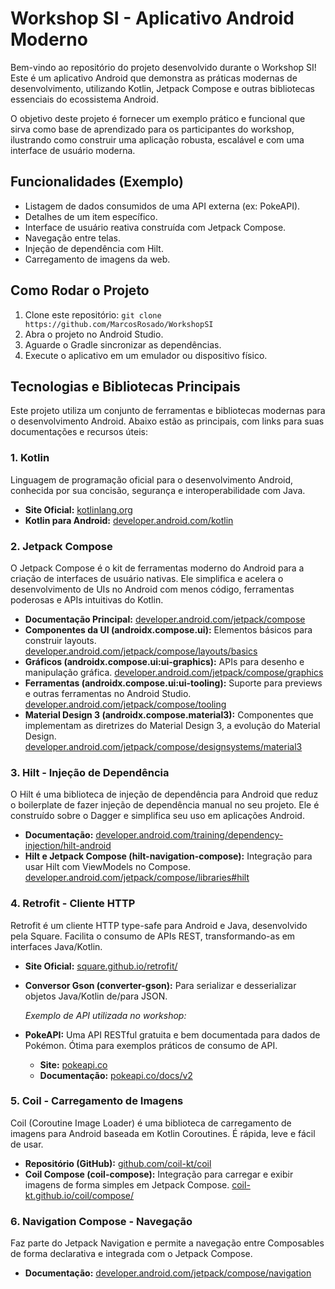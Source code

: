 # Workshop SI - Aplicativo Android Moderno

Bem-vindo ao repositório do projeto desenvolvido durante o Workshop SI! Este é um aplicativo Android que demonstra as práticas modernas de desenvolvimento, utilizando Kotlin, Jetpack Compose e outras bibliotecas essenciais do ecossistema Android.

O objetivo deste projeto é fornecer um exemplo prático e funcional que sirva como base de aprendizado para os participantes do workshop, ilustrando como construir uma aplicação robusta, escalável e com uma interface de usuário moderna.

## Funcionalidades (Exemplo)

*   Listagem de dados consumidos de uma API externa (ex: PokeAPI).
*   Detalhes de um item específico.
*   Interface de usuário reativa construída com Jetpack Compose.
*   Navegação entre telas.
*   Injeção de dependência com Hilt.
*   Carregamento de imagens da web.

## Como Rodar o Projeto

1.  Clone este repositório: `git clone https://github.com/MarcosRosado/WorkshopSI`
2.  Abra o projeto no Android Studio.
3.  Aguarde o Gradle sincronizar as dependências.
4.  Execute o aplicativo em um emulador ou dispositivo físico.

## Tecnologias e Bibliotecas Principais

Este projeto utiliza um conjunto de ferramentas e bibliotecas modernas para o desenvolvimento Android. Abaixo estão as principais, com links para suas documentações e recursos úteis:

### 1. Kotlin

Linguagem de programação oficial para o desenvolvimento Android, conhecida por sua concisão, segurança e interoperabilidade com Java.

*   **Site Oficial:** [kotlinlang.org](https://kotlinlang.org/)
*   **Kotlin para Android:** [developer.android.com/kotlin](https://developer.android.com/kotlin)

### 2. Jetpack Compose

O Jetpack Compose é o kit de ferramentas moderno do Android para a criação de interfaces de usuário nativas. Ele simplifica e acelera o desenvolvimento de UIs no Android com menos código, ferramentas poderosas e APIs intuitivas do Kotlin.

*   **Documentação Principal:** [developer.android.com/jetpack/compose](https://developer.android.com/jetpack/compose)
*   **Componentes da UI (androidx.compose.ui):** Elementos básicos para construir layouts. [developer.android.com/jetpack/compose/layouts/basics](https://developer.android.com/jetpack/compose/layouts/basics)
*   **Gráficos (androidx.compose.ui:ui-graphics):** APIs para desenho e manipulação gráfica. [developer.android.com/jetpack/compose/graphics](https://developer.android.com/jetpack/compose/graphics)
*   **Ferramentas (androidx.compose.ui:ui-tooling):** Suporte para previews e outras ferramentas no Android Studio. [developer.android.com/jetpack/compose/tooling](https://developer.android.com/jetpack/compose/tooling)
*   **Material Design 3 (androidx.compose.material3):** Componentes que implementam as diretrizes do Material Design 3, a evolução do Material Design. [developer.android.com/jetpack/compose/designsystems/material3](https://developer.android.com/jetpack/compose/designsystems/material3)

### 3. Hilt - Injeção de Dependência

O Hilt é uma biblioteca de injeção de dependência para Android que reduz o boilerplate de fazer injeção de dependência manual no seu projeto. Ele é construído sobre o Dagger e simplifica seu uso em aplicações Android.

*   **Documentação:** [developer.android.com/training/dependency-injection/hilt-android](https://developer.android.com/training/dependency-injection/hilt-android)
*   **Hilt e Jetpack Compose (hilt-navigation-compose):** Integração para usar Hilt com ViewModels no Compose. [developer.android.com/jetpack/compose/libraries#hilt](https://developer.android.com/jetpack/compose/libraries#hilt)

### 4. Retrofit - Cliente HTTP

Retrofit é um cliente HTTP type-safe para Android e Java, desenvolvido pela Square. Facilita o consumo de APIs REST, transformando-as em interfaces Java/Kotlin.

*   **Site Oficial:** [square.github.io/retrofit/](https://square.github.io/retrofit/)
*   **Conversor Gson (converter-gson):** Para serializar e desserializar objetos Java/Kotlin de/para JSON.

    *Exemplo de API utilizada no workshop:*
*   **PokeAPI:** Uma API RESTful gratuita e bem documentada para dados de Pokémon. Ótima para exemplos práticos de consumo de API.
    *   **Site:** [pokeapi.co](https://pokeapi.co/)
    *   **Documentação:** [pokeapi.co/docs/v2](https://pokeapi.co/docs/v2)

### 5. Coil - Carregamento de Imagens

Coil (Coroutine Image Loader) é uma biblioteca de carregamento de imagens para Android baseada em Kotlin Coroutines. É rápida, leve e fácil de usar.

*   **Repositório (GitHub):** [github.com/coil-kt/coil](https://github.com/coil-kt/coil)
*   **Coil Compose (coil-compose):** Integração para carregar e exibir imagens de forma simples em Jetpack Compose. [coil-kt.github.io/coil/compose/](https://coil-kt.github.io/coil/compose/)

### 6. Navigation Compose - Navegação

Faz parte do Jetpack Navigation e permite a navegação entre Composables de forma declarativa e integrada com o Jetpack Compose.

*   **Documentação:** [developer.android.com/jetpack/compose/navigation](https://developer.android.com/jetpack/compose/navigation)

